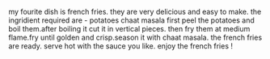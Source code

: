 my fourite dish is french fries. they are very delicious and easy to make.
the ingridient required are -
potatoes
chaat masala
first peel the potatoes and boil them.after boiling it cut it in vertical pieces.
then fry them at medium flame.fry until golden and crisp.season it with chaat masala.
the french fries are ready.
serve hot with the sauce you like.
enjoy the french fries !
